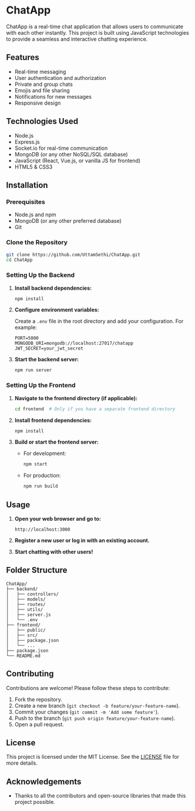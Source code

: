 
# ChatApp


ChatApp is a real-time chat application that allows users to communicate with each other instantly. This project is built using JavaScript technologies to provide a seamless and interactive chatting experience.

## Features

- Real-time messaging
- User authentication and authorization
- Private and group chats
- Emojis and file sharing
- Notifications for new messages
- Responsive design

## Technologies Used

- Node.js
- Express.js
- Socket.io for real-time communication
- MongoDB (or any other NoSQL/SQL database)
- JavaScript (React, Vue.js, or vanilla JS for frontend)
- HTML5 & CSS3

## Installation

### Prerequisites

- Node.js and npm
- MongoDB (or any other preferred database)
- Git

### Clone the Repository

```bash
git clone https://github.com/UttamSethi/ChatApp.git
cd ChatApp
```

### Setting Up the Backend

1. **Install backend dependencies:**

   ```bash
   npm install
   ```

2. **Configure environment variables:**

   Create a `.env` file in the root directory and add your configuration. For example:

   ```plaintext
   PORT=5000
   MONGODB_URI=mongodb://localhost:27017/chatapp
   JWT_SECRET=your_jwt_secret
   ```

3. **Start the backend server:**

   ```bash
   npm run server
   ```

### Setting Up the Frontend

1. **Navigate to the frontend directory (if applicable):**

   ```bash
   cd frontend  # Only if you have a separate frontend directory
   ```

2. **Install frontend dependencies:**

   ```bash
   npm install
   ```

3. **Build or start the frontend server:**

   - For development:
     ```bash
     npm start
     ```
   - For production:
     ```bash
     npm run build
     ```

## Usage

1. **Open your web browser and go to:**

   ```
   http://localhost:3000
   ```

2. **Register a new user or log in with an existing account.**

3. **Start chatting with other users!**

## Folder Structure

```
ChatApp/
├── backend/
│   ├── controllers/
│   ├── models/
│   ├── routes/
│   ├── utils/
│   ├── server.js
│   └── .env
├── frontend/
│   ├── public/
│   ├── src/
│   ├── package.json
│   └── ...
├── package.json
└── README.md
```

## Contributing

Contributions are welcome! Please follow these steps to contribute:

1. Fork the repository.
2. Create a new branch (`git checkout -b feature/your-feature-name`).
3. Commit your changes (`git commit -m 'Add some feature'`).
4. Push to the branch (`git push origin feature/your-feature-name`).
5. Open a pull request.

## License

This project is licensed under the MIT License. See the [LICENSE](LICENSE) file for more details.

## Acknowledgements

- Thanks to all the contributors and open-source libraries that made this project possible.
